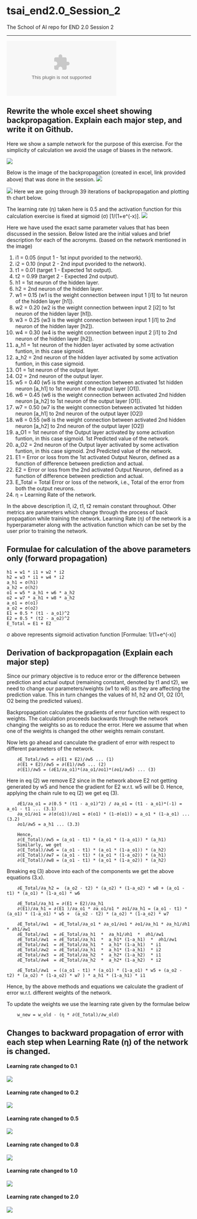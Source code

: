 # tsai_end2.0_Session_2
The School of AI repo for END 2.0 Session 2

---
![Link to Excel Sheet](https://github.com/anirbanmukherjee2709/tsai_end2.0_Session_2/raw/main/Session_2_Backpropogation.xlsx)
## Rewrite the whole excel sheet showing backpropagation. Explain each major step, and write it on Github.
Here we show a sample network for the purpose of this exercise. For the simplicity of calculation we avoid the usage of biases in the network.

![](Metrics_Calc.png)

Below is the image of the backpropagation (created in excel, link provided above) that was done in the session.
![](Backpropogation_derivation.png)

![](Backpropogation_table.png)
Here we are going through 39 iterations of backpropagation and plotting th chart below.

The learning rate (η) taken here is 0.5 and the activation function for this calculation exercise is fixed at sigmoid (σ) [1/(1+e^(-x)].
![](eta%20%3D%200.5.png)

Here we have used the exact same parameter values that has been discussed in the session. Below listed are the initial values and brief description for each of the acronyms. (based on the network mentioned in the image)
1. i1 = 0.05 (input 1 - 1st input pvorided to the network).
2. i2 = 0.10 (input 2 - 2nd input pvorided to the network).
3. t1 = 0.01 (target 1 - Expected 1st output).
4. t2 = 0.99 (target 2 - Expected 2nd output).
5. h1 = 1st neuron of the hidden layer.
6. h2 = 2nd neuron of the hidden layer.
7. w1 = 0.15 (w1 is the weight connection between input 1 [i1] to 1st neuron of the hidden layer [h1]).
8. w2 = 0.20 (w2 is the weight connection between input 2 [i2] to 1st neuron of the hidden layer [h1]).
9. w3 = 0.25 (w3 is the weight connection between input 1 [i1] to 2nd neuron of the hidden layer [h2]).
10. w4 = 0.30 (w4 is the weight connection between input 2 [i1] to 2nd neuron of the hidden layer [h2]).
11. a_h1 = 1st neuron of the hidden layer activated by some activation funtion, in this case sigmoid.
12. a_h2 = 2nd neuron of the hidden layer activated by some activation funtion, in this case sigmoid.
13. O1 = 1st neuron of the output layer.
14. O2 = 2nd neuron of the output layer.
15. w5 = 0.40 (w5 is the weight connection between activated 1st hidden neuron [a_h1] to 1st neuron of the output layer [O1]).
16. w6 = 0.45 (w6 is the weight connection between activated 2nd hidden neuron [a_h2] to 1st neuron of the output layer [O1]).
17. w7 = 0.50 (w7 is the weight connection between activated 1st hidden neuron [a_h1] to 2nd neuron of the output layer [O2])
18. w8 = 0.55 (w8 is the weight connection between activated 2nd hidden neuron [a_h2] to 2nd neuron of the output layer [O2])
19. a_O1 = 1st neuron of the Output layer activated by some activation funtion, in this case sigmoid. 1st Predicted value of the network.
20. a_O2 = 2nd neuron of the Output layer activated by some activation funtion, in this case sigmoid. 2nd Predicted value of the network.
21. E1 = Error or loss from the 1st activated Output Neuron, defined as a function of difference between prediction and actual.
22. E2 = Error or loss from the 2nd activated Output Neuron, defined as a function of difference between prediction and actual.
23. E_Total = Total Error or loss of the network, i.e., Total of the error from both the output neurons.
24. η = Learning Rate of the network.

In the above description i1, i2, t1, t2 remain constant throughout. Other metrics are parameters which change through the process of back propagation while training the network.
Learning Rate (η) of the network is a hyperparameter along with the activation function which can be set by the user prior to training the network.

## Formulae for calculation of the above parameters only (forward propagation)
    h1 = w1 * i1 + w2 * i2
    h2 = w3 * i1 + w4 * i2
    a_h1 = σ(h1)
    a_h2 = σ(h2)
    o1 = w5 * a_h1 + w6 * a_h2
    o2 = w7 * a_h1 + w8 * a_h2
    a_o1 = σ(o1)
    a_o2 = σ(o2)
    E1 = 0.5 * (t1 - a_o1)^2
    E2 = 0.5 * (t2 - a_o2)^2
    E_Total = E1 + E2

σ above represents sigmoid activation function [Formulae: 1/(1+e^(-x)]

## Derivation of backpropagation (Explain each major step)
Since our primary objective is to reduce error or the difference between prediction and actual output (remaining constant, denoted by t1 and t2), we need to change our parameters/weights (w1 to w8) as they are affecting the prediction value. This in turn changes the values of h1, h2 and O1, O2 (O1, O2 being the predicted values).

Backpropagation calculates the gradients of error function with respect to weights. The calculation proceeds backwards through the network changing the weights so as to reduce the error. Here we assume that when one of the weights is changed the other weights remain constant.

Now lets go ahead and canculate the gradient of error with respect to different parameters of the network.
```
    ∂E_Total/∂w5 = ∂(E1 + E2)/∂w5 ... (1)
    ∂(E1 + E2)/∂w5 = ∂(E1)/∂w5 ... (2)
    ∂(E1)/∂w5 = (∂E1/∂a_o1)*(∂a_o1/∂o1)*(∂o1/∂w5) ... (3)
```
Here in eq (2) we remove E2 since in the network above E2 not getting generated by w5 and hence the gradient for E2 w.r.t. w5 will be 0. Hence, applying the chain rule to eq (2) we get eq (3).
```
    ∂E1/∂a_o1 = ∂(0.5 * (t1 - a_o1)^2) / ∂a_o1 = (t1 - a_o1)*(-1) = a_o1 - t1 ... (3.1)
    ∂a_o1/∂o1 = ∂(σ(o1))/∂o1 = σ(o1) * (1-σ(o1)) = a_o1 * (1-a_o1) ... (3.2)
    ∂o1/∂w5 = a_h1 ... (3.3)

    Hence,
    ∂(E_Total)/∂w5 = (a_o1 - t1) * (a_o1 * (1-a_o1)) * (a_h1)
    Similarly, we get
    ∂(E_Total)/∂w6 = (a_o1 - t1) * (a_o1 * (1-a_o1)) * (a_h2)
    ∂(E_Total)/∂w7 = (a_o1 - t1) * (a_o1 * (1-a_o2)) * (a_h1)
    ∂(E_Total)/∂w8 = (a_o1 - t1) * (a_o1 * (1-a_o2)) * (a_h2)
```
Breaking eq (3) above into each of the components we get the above equations (3.x).

```
    ∂E_Total/∂a_h2 =  (a_o2 - t2) * (a_o2) * (1-a_o2) * w8 + (a_o1 - t1) * (a_o1) * (1-a_o1) * w6

    ∂E_Total/∂a_h1 = ∂(E1 + E2)/∂a_h1
    ∂(E1)/∂a_h1 = ∂(E1 )/∂a_o1 * ∂a_o1/o1 * ∂o1/∂a_h1 = (a_o1 - t1) * (a_o1) * (1-a_o1) * w5 +  (a_o2 - t2) * (a_o2) * (1-a_o2) * w7

    ∂E_Total/∂w1  = ∂E_Total/∂a_o1 * ∂a_o1/∂o1 * ∂o1/∂a_h1 * ∂a_h1/∂h1 * ∂h1/∂w1
    ∂E_Total/∂w1  = ∂E_Total/∂a_h1  *  ∂a_h1/∂h1  *  ∂h1/∂w1
    ∂E_Total/∂w1  = ∂E_Total/∂a_h1  *  a_h1* (1-a_h1)  *  ∂h1/∂w1
    ∂E_Total/∂w1  = ∂E_Total/∂a_h1  *  a_h1* (1-a_h1)  * i1
    ∂E_Total/∂w2  = ∂E_Total/∂a_h1  *  a_h1* (1-a_h1)  * i2
    ∂E_Total/∂w3  = ∂E_Total/∂a_h2  *  a_h2* (1-a_h2)  * i1
    ∂E_Total/∂w4  = ∂E_Total/∂a_h2  *  a_h2* (1-a_h2)  * i2

    ∂E_Total/∂w1  = ((a_o1 - t1) * (a_o1) * (1-a_o1) * w5 + (a_o2 - t2) * (a_o2) * (1-a_o2) * w7 ) * a_h1 * (1-a_h1) * i1
```
Hence, by the above methods and equations we calculate the gradient of error w.r.t. different weights of the network.

To update the weights we use the learning rate given by the formulae below
```
    w_new = w_old - (η * ∂(E_Total)/∂w_old)
```


## Changes to backward propagation of error with each step when Learning Rate (η) of the network is changed.
#### Learning rate changed to 0.1
![](eta%20%3D%200.1.png)

#### Learning rate changed to 0.2
![](eta%20%3D%200.2.png)

#### Learning rate changed to 0.5
![](eta%20%3D%200.5.png)

#### Learning rate changed to 0.8
![](eta%20%3D%200.8.png)

#### Learning rate changed to 1.0
![](eta%20%3D%201.png)

#### Learning rate changed to 2.0
![](eta%20%3D%202.png)
